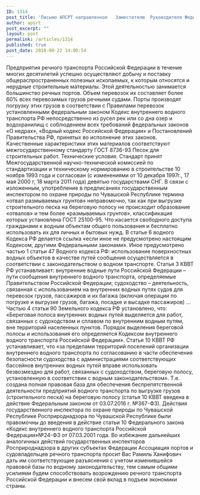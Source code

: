 ```yaml
---
ID: 1314
post_title: 'Письмо АПСРТ направленное   Заместителю  Руководителя Федеральной   службы по надзору в сфере  природопользования Низамову Р.Х.'
author: apsrt
post_excerpt: ""
layout: post
permalink: /articles/1314
published: true
post_date: 2018-08-22 14:00:54
---
```

Предприятия речного транспорта Российской Федерации в течение многих десятилетий успешно осуществляют добычу и поставку общераспространенных полезных ископаемых, к которым относятся и нерудные строительные материалы. Этой деятельностью занимается большинство речных портов. Объем перевозок их составляет более 60% всех перевозимых грузов речными судами. Порты производят погрузку этих грузов в соответствии с Правилами перевозок установленными федеральным законом Кодекс внутреннего водного транспорта РФ непосредственно из русел рек или со дна озер и водохранилищ с соблюдением всех требований федеральных законов «О недрах», «Водный кодекс Российской Федерации» и Постановлений Правительства РФ, принятых во исполнение этих законов. Качественные характеристики этих материалов соответствуют межгосударственному стандарту ГОСТ 8736-93 Песок для строительных работ. Технические условия. Стандарт принят Межгосударственной научно-технической комиссией по стандартизации и техническому нормированию в строительстве 10 ноября 1993 года и согласован (с изменениями от 10 декабря 1997г., 17 мая 2000 г, 18 марта 2011 года) девятью государствами СНГ. В связи с изложенным, употребление в предписаниях государственным инспектором по охране природы по Чувашской Республике термина «отвал размываемых грунтов» неправомочно, так как при выгрузке строительного песка на береговую полосу не происходит образование «отвалов» и тем более «размываемых грунтов», классификация которых установлена ГОСТ 25100-95. Что касается свободного доступа гражданами к водным объектам общего пользования и бесплатно использовать их для личных и бытовых нужд. В статье 6 водного Кодекса РФ делается ссылка «если иное не предусмотрено настоящим Кодексом, другими Федеральными законами». Иное предусмотрено частью 1 статьи 47 Водного кодекса РФ: использование поверхностных водных объектов в качестве путей сообщения осуществляется в соответствии с законодательством о водном транспорте. Статья 3 КВВТ РФ устанавливает: внутренние водные пути Российской Федерации – пути сообщения внутреннего водного транспорта, определяемые Правительством Российской Федерации; судоходство – деятельность, связанная с использованием на внутренних водных путях судов для перевозок грузов, пассажиров и их багажа (включая операции по погрузке и выгрузке грузов, багажа, посадке и высадке пассажиров) … Частью 4 статьи 90 Земельного кодекса РФ установлено, что: «Береговая полоса внутренних водных путей выделяется для работ, связанных с судоходством и сплавом по внутренним водным путям, вне территорий населенных пунктов. Порядок выделения береговой полосы и использования его определяется Кодексом внутреннего водного транспорта Российской Федерации». Статья 10 КВВТ РФ устанавливает, что «за пределами территорий поселений организации внутреннего водного транспорта по согласованию в части обеспечения безопасности судоходства с администрациями соответствующих бассейнов внутренних водных путей вправе использовать безвозмездно для работ, связанных с судоходством, береговую полосу, установленную в соответствии с водным законодательством». Т.е. создана полная правовая база для обеспечения беспрепятственной деятельности предприятий водного транспорта по выгрузке грузов (строительного песка) на береговую полосу (статья 10 КВВТ введена в действие Федеральным законом от 03.07.2016 г. №367-ФЗ). Действия государственного инспектора по охране природы по Чувашской Республике Росприроднадзора по Чувашской Республике были правомочны до введения в действие статьи 10 Федерального закона «Кодекс внутреннего водного транспорта Российской Федерации»№24-ФЗ от 07.03.2001 года. Во избежание дальнейших аналогичных действий государственных инспекторов Росприроднадзора в других субъектах Федерации Ассоциация портов и судовладельцев речного транспорта просит Вас Рамиль Ханифович дать им соответствующие разъяснения с учетом изменившейся правовой базы по водному законодательству, тем самым общими усилиями будем способствовать возрождению речного транспорта Российской Федерации и внесем свой вклад в подъем экономики страны.
